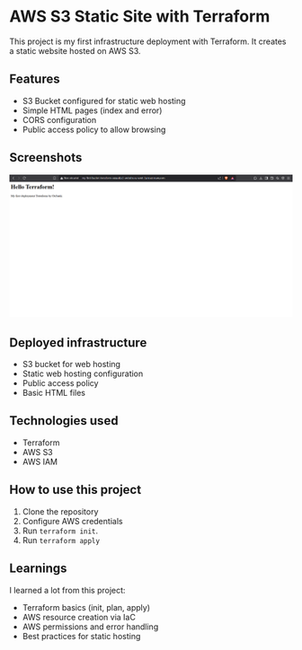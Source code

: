 # AWS S3 Static Site with Terraform

This project is my first infrastructure deployment with Terraform. It creates a static website hosted on AWS S3.

## Features

- S3 Bucket configured for static web hosting
- Simple HTML pages (index and error)
- CORS configuration
- Public access policy to allow browsing

## Screenshots

![Deployed website](screenshot.png)

## Deployed infrastructure

- S3 bucket for web hosting
- Static web hosting configuration
- Public access policy
- Basic HTML files

## Technologies used

- Terraform
- AWS S3
- AWS IAM

## How to use this project

1. Clone the repository
2. Configure AWS credentials
3. Run `terraform init`.
4. Run `terraform apply`

## Learnings

I learned a lot from this project:
- Terraform basics (init, plan, apply)
- AWS resource creation via IaC
- AWS permissions and error handling
- Best practices for static hosting

